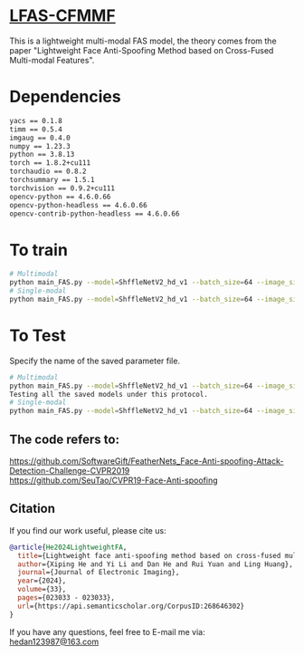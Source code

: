 # [LFAS-CFMMF](https://www.spiedigitallibrary.org/journals/journal-of-electronic-imaging/volume-33/issue-2/023033/Lightweight-face-anti-spoofing-method-based-on-cross-fused-multi/10.1117/1.JEI.33.2.023033.short)
This is a lightweight multi-modal FAS model, the theory comes from the paper "Lightweight Face Anti-Spoofing Method based on Cross-Fused Multi-modal Features".

# Dependencies
```bash
yacs == 0.1.8  
timm == 0.5.4  
imgaug == 0.4.0   
numpy == 1.23.3  
python == 3.8.13    
torch == 1.8.2+cu111  
torchaudio == 0.8.2  
torchsummary == 1.5.1  
torchvision == 0.9.2+cu111  
opencv-python == 4.6.0.66  
opencv-python-headless == 4.6.0.66  
opencv-contrib-python-headless == 4.6.0.66
```

# To train
```bash
# Multimodal
python main_FAS.py --model=ShffleNetV2_hd_v1 --batch_size=64 --image_size=64 --dataset_name=WMCA --prot=prints --is_Multi=True
# Single-modal
python main_FAS.py --model=ShffleNetV2_hd_v1 --batch_size=64 --image_size=64 --dataset_name=WMCA --prot=prints--image_modality=thermal
```

# To Test
Specify the name of the saved parameter file.  
```bash
# Multimodal
python main_FAS.py --model=ShffleNetV2_hd_v1 --batch_size=64 --image_size=64 --dataset_name=WMCA --prot=fakehead --is_Multi=True --mode=infer_test --pretrained_model = r'test_min_acer_model_20230726_06_48_22'
Testing all the saved models under this protocol.
# Single-modal
python main_FAS.py --model=ShffleNetV2_hd_v1 --batch_size=64 --image_size=64 --dataset_name=WMCA --prot=rigidmask --is_Multi=True --mode=infer_test
```

## The code refers to:
https://github.com/SoftwareGift/FeatherNets_Face-Anti-spoofing-Attack-Detection-Challenge-CVPR2019  
https://github.com/SeuTao/CVPR19-Face-Anti-spoofing  

## Citation
If you find our work useful, please cite us:
```bibtex
@article{He2024LightweightFA,
  title={Lightweight face anti-spoofing method based on cross-fused multi-modal features},
  author={Xiping He and Yi Li and Dan He and Rui Yuan and Ling Huang},
  journal={Journal of Electronic Imaging},
  year={2024},
  volume={33},
  pages={023033 - 023033},
  url={https://api.semanticscholar.org/CorpusID:268646302}
}
```
    
If you have any questions, feel free to E-mail me via: hedan123987@163.com
